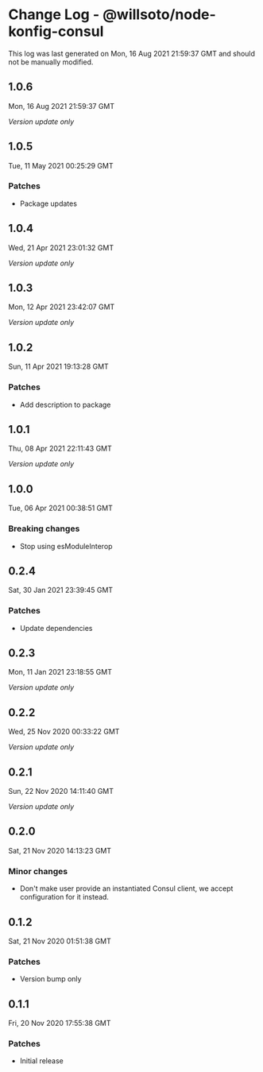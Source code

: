 # Change Log - @willsoto/node-konfig-consul

This log was last generated on Mon, 16 Aug 2021 21:59:37 GMT and should not be manually modified.

## 1.0.6
Mon, 16 Aug 2021 21:59:37 GMT

_Version update only_

## 1.0.5
Tue, 11 May 2021 00:25:29 GMT

### Patches

- Package updates

## 1.0.4
Wed, 21 Apr 2021 23:01:32 GMT

_Version update only_

## 1.0.3
Mon, 12 Apr 2021 23:42:07 GMT

_Version update only_

## 1.0.2
Sun, 11 Apr 2021 19:13:28 GMT

### Patches

- Add description to package

## 1.0.1
Thu, 08 Apr 2021 22:11:43 GMT

_Version update only_

## 1.0.0
Tue, 06 Apr 2021 00:38:51 GMT

### Breaking changes

- Stop using esModuleInterop

## 0.2.4
Sat, 30 Jan 2021 23:39:45 GMT

### Patches

- Update dependencies

## 0.2.3
Mon, 11 Jan 2021 23:18:55 GMT

_Version update only_

## 0.2.2
Wed, 25 Nov 2020 00:33:22 GMT

_Version update only_

## 0.2.1
Sun, 22 Nov 2020 14:11:40 GMT

_Version update only_

## 0.2.0
Sat, 21 Nov 2020 14:13:23 GMT

### Minor changes

- Don't make user provide an instantiated Consul client, we accept configuration for it instead.

## 0.1.2
Sat, 21 Nov 2020 01:51:38 GMT

### Patches

- Version bump only

## 0.1.1
Fri, 20 Nov 2020 17:55:38 GMT

### Patches

- Initial release

